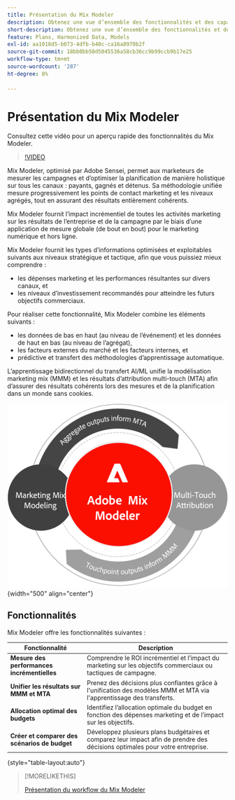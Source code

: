 ```yaml
---
title: Présentation du Mix Modeler
description: Obtenez une vue d’ensemble des fonctionnalités et des capacités de Mix Modeler.
short-description: Obtenez une vue d’ensemble des fonctionnalités et des capacités de Mix Modeler.
feature: Plans, Harmonized Data, Models
exl-id: aa1018d5-b073-4dfb-b40c-ca16a8970b2f
source-git-commit: 18bb0bb50d5045536a58cb36cc9b99ccb9b17e25
workflow-type: tm+mt
source-wordcount: '287'
ht-degree: 8%

---
```


# Présentation du Mix Modeler

Consultez cette vidéo pour un aperçu rapide des fonctionnalités du Mix Modeler.

>[!VIDEO](https://video.tv.adobe.com/v/3424872/?learn=on)

Mix Modeler, optimisé par Adobe Sensei, permet aux marketeurs de mesurer les campagnes et d’optimiser la planification de manière holistique sur tous les canaux : payants, gagnés et détenus. Sa méthodologie unifiée mesure progressivement les points de contact marketing et les niveaux agrégés, tout en assurant des résultats entièrement cohérents.

Mix Modeler fournit l’impact incrémentiel de toutes les activités marketing sur les résultats de l’entreprise et de la campagne par le biais d’une application de mesure globale (de bout en bout) pour le marketing numérique et hors ligne.

Mix Modeler fournit les types d’informations optimisées et exploitables suivants aux niveaux stratégique et tactique, afin que vous puissiez mieux comprendre :

* les dépenses marketing et les performances résultantes sur divers canaux, et
* les niveaux d’investissement recommandés pour atteindre les futurs objectifs commerciaux.


Pour réaliser cette fonctionnalité, Mix Modeler combine les éléments suivants :

* les données de bas en haut (au niveau de l’événement) et les données de haut en bas (au niveau de l’agrégat),
* les facteurs externes du marché et les facteurs internes, et
* prédictive et transfert des méthodologies d’apprentissage automatique.

L’apprentissage bidirectionnel du transfert AI/ML unifie la modélisation marketing mix (MMM) et les résultats d’attribution multi-touch (MTA) afin d’assurer des résultats cohérents lors des mesures et de la planification dans un monde sans cookies.

![Apprentissage bidirectionnel par transfert](../assets/birdirectional-transfer-learning.png){width="500" align="center"}


## Fonctionnalités

Mix Modeler offre les fonctionnalités suivantes :

| Fonctionnalité | Description |
|---|---|
| **Mesure des performances incrémentielles** | Comprendre le ROI incrémentiel et l’impact du marketing sur les objectifs commerciaux ou tactiques de campagne. |
| **Unifier les résultats sur MMM et MTA** | Prenez des décisions plus confiantes grâce à l&#39;unification des modèles MMM et MTA via l&#39;apprentissage des transferts. |
| **Allocation optimal des budgets** | Identifiez l’allocation optimale du budget en fonction des dépenses marketing et de l’impact sur les objectifs. |
| **Créer et comparer des scénarios de budget** | Développez plusieurs plans budgétaires et comparez leur impact afin de prendre des décisions optimales pour votre entreprise. |

{style="table-layout:auto"}

>[!MORELIKETHIS]
>
>[Présentation du workflow du Mix Modeler](workflow.md)
